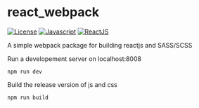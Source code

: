 # react_webpack

[![License](https://img.shields.io/badge/license-MIT-blue.svg?maxAge=2592000)](https://opensource.org/licenses/MIT)
[![Javascript](https://img.shields.io/badge/ES-6%2B-ff69b4.svg)](https://www.ecma-international.org/ecma-262/6.0/)
[![ReactJS](https://img.shields.io/badge/ReactJS-%5E16.8.6-orange.svg)](https://reactjs.org/)

A simple webpack package for building reactjs and SASS/SCSS

Run a developement server on localhost:8008
```
npm run dev
```

Build the release version of js and css
```
npm run build
```
